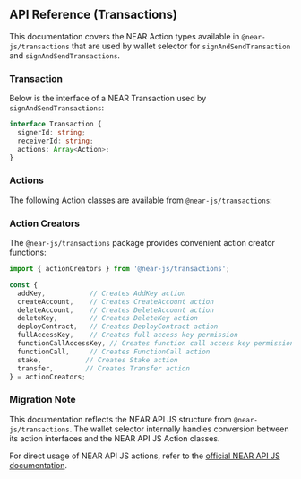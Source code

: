 ## API Reference (Transactions)

This documentation covers the NEAR Action types available in `@near-js/transactions` that are used by wallet selector for `signAndSendTransaction` and `signAndSendTransactions`.

### Transaction

Below is the interface of a NEAR Transaction used by `signAndSendTransactions`:

```ts
interface Transaction {
  signerId: string;
  receiverId: string;
  actions: Array<Action>;
}
```

### Actions

The following Action classes are available from `@near-js/transactions`:

### Action Creators

The `@near-js/transactions` package provides convenient action creator functions:

```ts
import { actionCreators } from '@near-js/transactions';

const {
  addKey,           // Creates AddKey action
  createAccount,    // Creates CreateAccount action
  deleteAccount,    // Creates DeleteAccount action  
  deleteKey,        // Creates DeleteKey action
  deployContract,   // Creates DeployContract action
  fullAccessKey,    // Creates full access key permission
  functionCallAccessKey, // Creates function call access key permission
  functionCall,     // Creates FunctionCall action
  stake,           // Creates Stake action
  transfer,        // Creates Transfer action
} = actionCreators;
```

### Migration Note

This documentation reflects the NEAR API JS structure from `@near-js/transactions`. The wallet selector internally handles conversion between its action interfaces and the NEAR API JS Action classes.

For direct usage of NEAR API JS actions, refer to the [official NEAR API JS documentation](https://near.github.io/near-api-js/modules/_near-js_transactions.actions.html).
